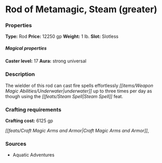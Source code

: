﻿---
Title: "Rod of Metamagic, Steam (greater)"
Type: "Rod"
Price: "12250 gp"
Weight: "1 lb."
Slot: "Slotless"
Caster level: "17"
Aura: "strong universal"
Description: |
  "The wielder of this rod can cast fire spells effortlessly underwater up to three times per day as though using the Steam Spell feat."
Crafting cost: "6125 gp"
Sources: "['Aquatic Adventures']"
---

# Rod of Metamagic, Steam (greater)

### Properties

**Type:** Rod **Price:** 12250 gp **Weight:** 1 lb. **Slot:** Slotless

##### Magical properties

**Caster level:** 17 **Aura:** strong universal

### Description

The wielder of this rod can cast fire spells effortlessly _[[items/Weapon Magic Abilities/Underwater|underwater]]_ up to three times per day as though using the _[[feats/Steam Spell|Steam Spell]]_ feat.

### Crafting requirements

**Crafting cost:** 6125 gp

_[[feats/Craft Magic Arms and Armor|Craft Magic Arms and Armor]]_,

### Sources

* Aquatic Adventures